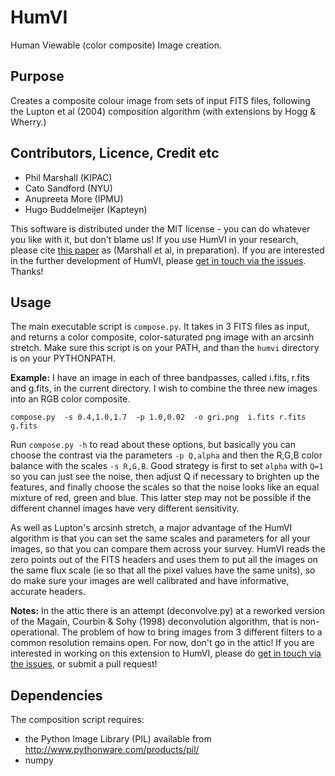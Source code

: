 # HumVI

Human Viewable (color composite) Image creation.

## Purpose

Creates a composite colour image from sets of input FITS files, following the Lupton et al (2004) composition algorithm (with extensions by Hogg & Wherry.)

## Contributors, Licence, Credit etc

* Phil Marshall (KIPAC)
* Cato Sandford (NYU)
* Anupreeta More (IPMU)
* Hugo Buddelmeijer (Kapteyn)

This software is distributed under the MIT license - you can do whatever you like with it, but don't blame us! If you use HumVI in your research, please cite [this paper](https://github.com/drphilmarshall/SpaceWarps/raw/master/doc/sw-system.pdf) as (Marshall et al, in preparation). If you are interested in the further development of HumVI, please [get in touch via the issues](https://github.com/drphilmarshall/HumVI/issues). Thanks!

## Usage

The main executable script is `compose.py`. It takes in 3 FITS files as input, and returns
a color composite, color-saturated png image with an arcsinh stretch. Make sure this script is on your PATH, and than the `humvi` directory is on your PYTHONPATH.

**Example:** I have an image in each of three bandpasses, called i.fits, r.fits and g.fits, in the current directory. 
I wish to combine the three new images into an RGB color composite.

	compose.py  -s 0.4,1.0,1.7  -p 1.0,0.02  -o gri.png  i.fits r.fits g.fits

Run `compose.py -h` to read about these options, but basically you can choose the 
contrast via the parameters `-p Q,alpha` and then the R,G,B color balance with the 
scales `-s R,G,B`. Good strategy is first to set `alpha` with `Q=1` so you can just see 
the noise, then adjust Q if necessary to brighten up the features, and finally choose 
the scales so that the noise looks like an equal mixture of red, green and blue. This 
latter step may not be possible if the different channel images have very different 
sensitivity.

As well as Lupton's arcsinh stretch, a major advantage of the HumVI algorithm is that 
you can set the same scales and parameters for all your images, so that you can compare 
them across your survey. HumVI reads the zero points out of the FITS headers and uses 
them to put all the images on the same flux scale (ie so that all the pixel values have 
the same units), so do make sure your images are well calibrated and have informative, 
accurate headers.

**Notes:** 
In the attic there is an attempt (deconvolve.py) at a reworked version of the 
Magain, Courbin & Sohy (1998) deconvolution algorithm, that is non-operational. The problem of how to bring
images from 3 different filters to a common resolution remains open. For now, don't go in the attic! If you are interested in working on this extension to HumVI, please do [get in touch via the issues](https://github.com/drphilmarshall/HumVI/issues), or submit a pull request! 

## Dependencies

The composition script requires:
* the Python Image Library (PIL) available from http://www.pythonware.com/products/pil/
* numpy
